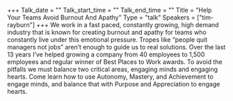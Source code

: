 +++
Talk_date = ""
Talk_start_time = ""
Talk_end_time = ""
Title = "Help Your Teams Avoid Burnout And Apathy"
Type = "talk"
Speakers = ["tim-rayburn"]
+++
We work in a fast paced, constantly growing, high demand industry that is known for creating burnout and apathy for teams who constantly live under this emotional pressure. Tropes like “people quit managers not jobs” aren’t enough to guide us to real solutions. Over the last 13 years I’ve helped growing a company from 40 employees to 1,500 employees and regular winner of Best Places to Work awards. To avoid the pitfalls we must balance two critical areas, engaging minds and engaging hearts. Come learn how to use Autonomy, Mastery, and Achievement to engage minds, and balance that with Purpose and Appreciation to engage hearts.
